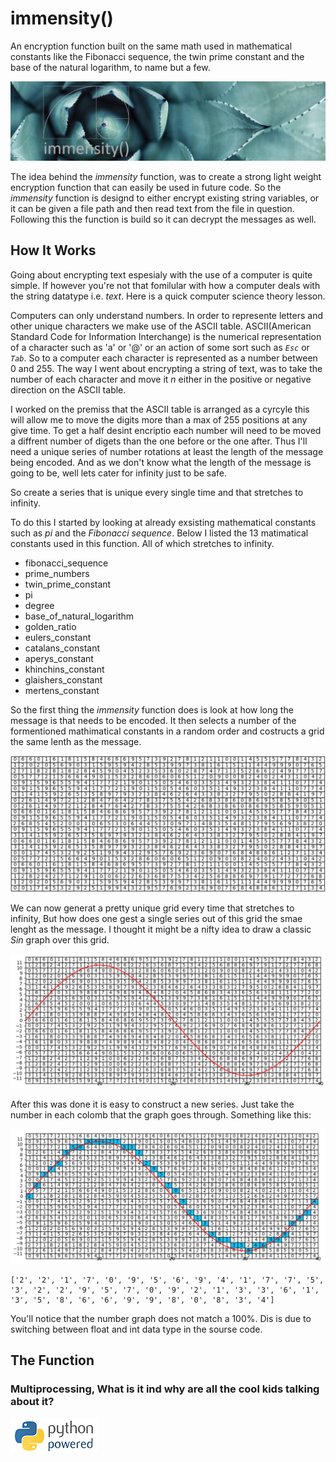 # immensity()
An encryption function built on the same math used in mathematical constants like the Fibonacci sequence, the twin prime constant and the base of the natural logarithm, to name but a few.

![](Images/immensity().png)


The idea behind the *immensity* function, was to create a strong light weight encryption function that can easily be used in future code. So the *immensity* function is designd to either encrypt existing string variables, or it can be given a file path and then read text from the file in question. Following this the function is build so it can decrypt the messages as well.

## How It Works ##

Going about encrypting text espesialy with the use of a computer is quite simple. If however you're not that fomilular with how a computer deals with the string datatype i.e. *text*. Here is a quick computer science theory lesson. 

Computers can only understand numbers. In order to represente letters and other unique characters we make use of the ASCII table. ASCII(American Standard Code for Information Interchange) is the numerical representation of a character such as 'a' or '@' or an action of some sort such as *`Esc`* or *`Tab`*. So to a computer each character is represented as a number between 0 and 255.
The way I went about encrypting a string of text, was to take the number of each character and move it *n* either in the positive or negative direction on the ASCII table.

I worked on the premiss that the ASCII table is arranged as a cyrcyle this will allow me to move the digits more than a max of 255 positions at any give time. To get a half desint encriptio each number will need to be moved a diffrent number of digets than the one before or the one after. Thus I'll need a unique series of number rotations at least the length of the message being encoded. And as we don't know what the length of the message is going to be, well lets cater for infinity just to be safe.

So create a series that is unique every single time and that stretches to infinity.

To do this I started by looking at already exsisting mathematical constants such as *pi* and the *Fibonacci sequence*. Below I listed the 13 matimatical constants used in this function. All of which stretches to infinity.

- fibonacci_sequence 
- prime_numbers 
- twin_prime_constant 
- pi 
- degree 
- base_of_natural_logarithm 
- golden_ratio 
- eulers_constant 
- catalans_constant 
- aperys_constant 
- khinchins_constant 
- glaishers_constant 
- mertens_constant 

So the first thing the *immensity* function does is look at how long the message is that needs to be encoded. It then selects a number of the formentioned mathimatical constants in a random order and costructs a grid the same lenth as the message.

![](Images/grid.png)

We can now generat a pretty unique grid every time that stretches to infinity, But how does one gest a single series out of this grid the smae lenght as the message. I thought it might be a nifty idea to draw a classic *Sin* graph over this grid.

![](Images/graph.png)

After this was done it is easy to construct a new series. Just take the number in each colomb that the graph goes through.
Something like this:

![](Images/graph_and_num.png)

```
['2', '2', '1', '7', '0', '9', '5', '6', '9', '4', '1', '7', '7', '5', '3', '2', '2', '9', '5', '7', '0', '9', '2', '1', '3', '3', '6', '1', '3', '5', '8', '6', '6', '9', '9', '8', '0', '8', '3', '4']
```

You'll notice that the number graph does not match a 100%. Dis is due to switching between float and int data type in the sourse code. 

## The Function ##

### Multiprocessing, What is it ind why are all the cool kids talking about it? ###


![](Images/pythonpoweredlengthgif.gif)
